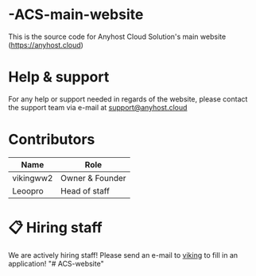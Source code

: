 # -ACS-main-website
This is the source code for Anyhost Cloud Solution's main website (https://anyhost.cloud)

# Help & support
For any help or support needed in regards of the website, please contact the support team via e-mail at [support@anyhost.cloud](mailto:support@anyhost.cloud)

# Contributors
| Name | Role |
| --- | ----------- |
| vikingww2 | Owner & Founder |
| Leoopro | Head of staff |

# 📋 Hiring staff

We are actively hiring staff! Please send an e-mail to [viking](mailto:vikingww2@anyhost.cloud) to fill in an application!
"# ACS-website" 

